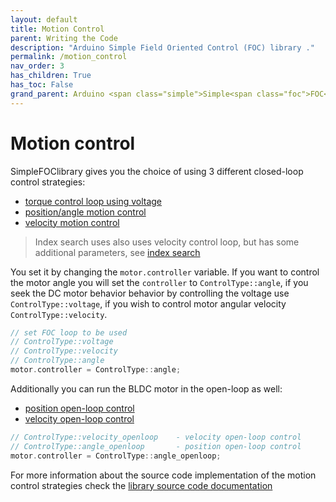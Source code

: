 ```yaml
---
layout: default
title: Motion Control
parent: Writing the Code
description: "Arduino Simple Field Oriented Control (FOC) library ."
permalink: /motion_control
nav_order: 3
has_children: True
has_toc: False
grand_parent: Arduino <span class="simple">Simple<span class="foc">FOC</span>library</span>
---
```


# Motion control
<span class="simple">Simple<span class="foc">FOC</span>library</span> gives you the choice of using 3 different closed-loop control strategies: 
- [torque control loop using voltage](voltage_loop)
- [position/angle motion control](angle_loop)
- [velocity motion control](velocity_loop)
<blockquote class="info"> Index search uses also uses velocity control loop, but has some additional parameters, see <a href="index_search_loop">index search</a></blockquote>

You set it by changing the `motor.controller` variable. If you want to control the motor angle you will set the `controller` to `ControlType::angle`, if you seek the DC motor behavior behavior by controlling the voltage use `ControlType::voltage`, if you wish to control motor angular velocity `ControlType::velocity`. 

```cpp
// set FOC loop to be used
// ControlType::voltage
// ControlType::velocity
// ControlType::angle
motor.controller = ControlType::angle;
```

Additionally you can run the BLDC motor in the open-loop as well:
- [position open-loop control](angle_openloop)
- [velocity open-loop control](velocity_openloop)

```cpp
// ControlType::velocity_openloop    - velocity open-loop control
// ControlType::angle_openloop       - position open-loop control
motor.controller = ControlType::angle_openloop;
```

For more information about the source code implementation of the motion control strategies check the [library source code documentation](motion_control_implementation)